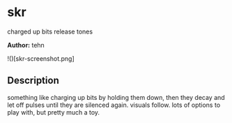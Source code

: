# skr

charged up bits release tones

**Author:** tehn

!()[skr-screenshot.png]

## Description

something like charging up bits by holding them down, then they decay
and let off pulses until they are silenced again. visuals follow. lots
of options to play with, but pretty much a toy.